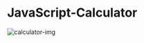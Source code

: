 # JavaScript-Calculator

![calculator-img](https://github.com/LunaBlazee/JavaScript-Calculator/assets/162085668/9d60d67b-dadd-4ad9-a1f9-682aa9754481)
